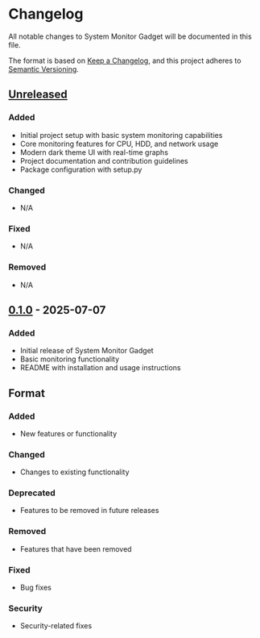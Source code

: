 # Changelog

All notable changes to System Monitor Gadget will be documented in this file.

The format is based on [Keep a Changelog](https://keepachangelog.com/en/1.0.0/),
and this project adheres to [Semantic Versioning](https://semver.org/spec/v2.0.0.html).

## [Unreleased]
### Added
- Initial project setup with basic system monitoring capabilities
- Core monitoring features for CPU, HDD, and network usage
- Modern dark theme UI with real-time graphs
- Project documentation and contribution guidelines
- Package configuration with setup.py

### Changed
- N/A

### Fixed
- N/A

### Removed
- N/A

## [0.1.0] - 2025-07-07
### Added
- Initial release of System Monitor Gadget
- Basic monitoring functionality
- README with installation and usage instructions

## Format

### Added
- New features or functionality

### Changed
- Changes to existing functionality

### Deprecated
- Features to be removed in future releases

### Removed
- Features that have been removed

### Fixed
- Bug fixes

### Security
- Security-related fixes

[Unreleased]: https://github.com/yourusername/system-monitor-gadget/compare/v0.1.0...HEAD
[0.1.0]: https://github.com/yourusername/system-monitor-gadget/releases/tag/v0.1.0
